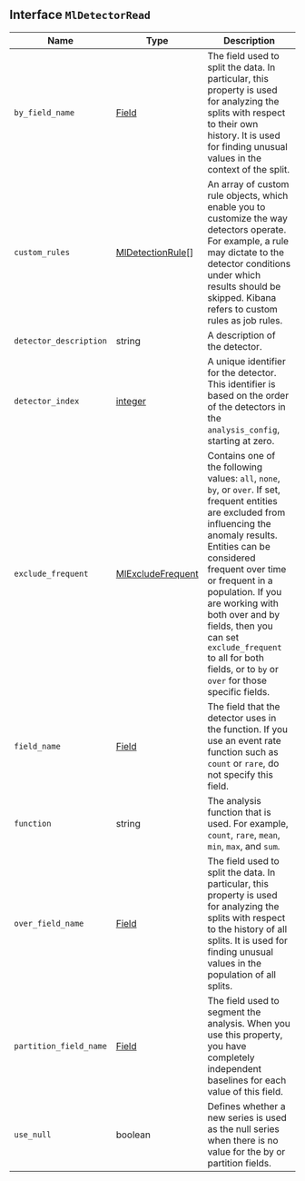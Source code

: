 ## Interface `MlDetectorRead`

| Name | Type | Description |
| - | - | - |
| `by_field_name` | [Field](./Field.md) | The field used to split the data. In particular, this property is used for analyzing the splits with respect to their own history. It is used for finding unusual values in the context of the split. |
| `custom_rules` | [MlDetectionRule](./MlDetectionRule.md)[] | An array of custom rule objects, which enable you to customize the way detectors operate. For example, a rule may dictate to the detector conditions under which results should be skipped. Kibana refers to custom rules as job rules. |
| `detector_description` | string | A description of the detector. |
| `detector_index` | [integer](./integer.md) | A unique identifier for the detector. This identifier is based on the order of the detectors in the `analysis_config`, starting at zero. |
| `exclude_frequent` | [MlExcludeFrequent](./MlExcludeFrequent.md) | Contains one of the following values: `all`, `none`, `by`, or `over`. If set, frequent entities are excluded from influencing the anomaly results. Entities can be considered frequent over time or frequent in a population. If you are working with both over and by fields, then you can set `exclude_frequent` to all for both fields, or to `by` or `over` for those specific fields. |
| `field_name` | [Field](./Field.md) | The field that the detector uses in the function. If you use an event rate function such as `count` or `rare`, do not specify this field. |
| `function` | string | The analysis function that is used. For example, `count`, `rare`, `mean`, `min`, `max`, and `sum`. |
| `over_field_name` | [Field](./Field.md) | The field used to split the data. In particular, this property is used for analyzing the splits with respect to the history of all splits. It is used for finding unusual values in the population of all splits. |
| `partition_field_name` | [Field](./Field.md) | The field used to segment the analysis. When you use this property, you have completely independent baselines for each value of this field. |
| `use_null` | boolean | Defines whether a new series is used as the null series when there is no value for the by or partition fields. |
